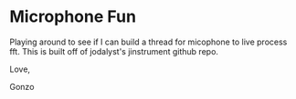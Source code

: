 # Microphone Fun
Playing around to see if I can build a thread for micophone to live process fft.
This is built off of jodalyst's jinstrument github repo.

Love,

Gonzo